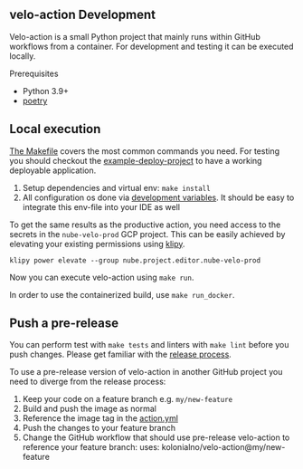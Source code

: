 ## velo-action Development

Velo-action is a small Python project that mainly runs within GitHub workflows from
a container. For development and testing it can be executed locally.

Prerequisites
* Python 3.9+
* [poetry](https://python-poetry.org/docs/)

## Local execution

[The Makefile](../Makefile) covers the most common commands you need. For testing
you should checkout the
[example-deploy-project](https://github.com/kolonialno/example-deploy-project/)
to have a working deployable application.

 1. Setup dependencies and virtual env: `make install`
 2. All configuration os done via [development variables](../env.dev-vars). It
    should be easy to integrate this env-file into your IDE as well

To get the same results as the productive action, you need access to the secrets
in the `nube-velo-prod` GCP project. This can be easily achieved by elevating your
existing permissions using [klipy](https://github.com/kolonialno/klipy).

```
klipy power elevate --group nube.project.editor.nube-velo-prod
```

Now you can execute velo-action using `make run`.

In order to use the containerized build, use `make run_docker`.

## Push a pre-release

You can perform test with `make tests` and linters with `make lint` before you
push changes. Please get familiar with the [release process](./release.md).

To use a pre-release version of velo-action in another GitHub project you need to
diverge from the release process:

 1. Keep your code on a feature branch e.g. `my/new-feature`
 2. Build and push the image as normal
 3. Reference the image tag in the [action.yml](../action.yml)
 4. Push the changes to your feature branch
 5. Change the GitHub workflow that should use pre-release velo-action to reference
    your feature branch:
        uses: kolonialno/velo-action@my/new-feature

